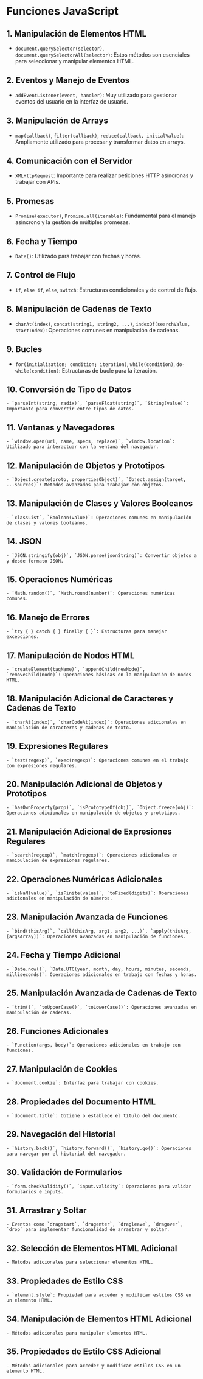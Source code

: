 # Funciones JavaScript

## 1. Manipulación de Elementos HTML
   - `document.querySelector(selector)`, `document.querySelectorAll(selector)`: Estos métodos son esenciales para seleccionar y manipular elementos HTML.

## 2. Eventos y Manejo de Eventos
   - `addEventListener(event, handler)`: Muy utilizado para gestionar eventos del usuario en la interfaz de usuario.

## 3. Manipulación de Arrays
   - `map(callback)`, `filter(callback)`, `reduce(callback, initialValue)`: Ampliamente utilizado para procesar y transformar datos en arrays.

## 4. Comunicación con el Servidor
   - `XMLHttpRequest`: Importante para realizar peticiones HTTP asíncronas y trabajar con APIs.

## 5. Promesas
   - `Promise(executor)`, `Promise.all(iterable)`: Fundamental para el manejo asíncrono y la gestión de múltiples promesas.

## 6. Fecha y Tiempo
   - `Date()`: Utilizado para trabajar con fechas y horas.

## 7. Control de Flujo
   - `if`, `else if`, `else`, `switch`: Estructuras condicionales y de control de flujo.

## 8. Manipulación de Cadenas de Texto
   - `charAt(index)`, `concat(string1, string2, ...)`, `indexOf(searchValue, startIndex)`: Operaciones comunes en manipulación de cadenas.

## 9. Bucles
   - `for(initialization; condition; iteration)`, `while(condition)`, `do-while(condition)`: Estructuras de bucle para la iteración.

## 10. Conversión de Tipo de Datos
    - `parseInt(string, radix)`, `parseFloat(string)`, `String(value)`: Importante para convertir entre tipos de datos.

## 11. Ventanas y Navegadores
    - `window.open(url, name, specs, replace)`, `window.location`: Utilizado para interactuar con la ventana del navegador.

## 12. Manipulación de Objetos y Prototipos
    - `Object.create(proto, propertiesObject)`, `Object.assign(target, ...sources)`: Métodos avanzados para trabajar con objetos.

## 13. Manipulación de Clases y Valores Booleanos
    - `classList`, `Boolean(value)`: Operaciones comunes en manipulación de clases y valores booleanos.

## 14. JSON
    - `JSON.stringify(obj)`, `JSON.parse(jsonString)`: Convertir objetos a y desde formato JSON.

## 15. Operaciones Numéricas
    - `Math.random()`, `Math.round(number)`: Operaciones numéricas comunes.

## 16. Manejo de Errores
    - `try { } catch { } finally { }`: Estructuras para manejar excepciones.

## 17. Manipulación de Nodos HTML
    - `createElement(tagName)`, `appendChild(newNode)`, `removeChild(node)`: Operaciones básicas en la manipulación de nodos HTML.

## 18. Manipulación Adicional de Caracteres y Cadenas de Texto
    - `charAt(index)`, `charCodeAt(index)`: Operaciones adicionales en manipulación de caracteres y cadenas de texto.

## 19. Expresiones Regulares
    - `test(regexp)`, `exec(regexp)`: Operaciones comunes en el trabajo con expresiones regulares.

## 20. Manipulación Adicional de Objetos y Prototipos
    - `hasOwnProperty(prop)`, `isPrototypeOf(obj)`, `Object.freeze(obj)`: Operaciones adicionales en manipulación de objetos y prototipos.

## 21. Manipulación Adicional de Expresiones Regulares
    - `search(regexp)`, `match(regexp)`: Operaciones adicionales en manipulación de expresiones regulares.

## 22. Operaciones Numéricas Adicionales
    - `isNaN(value)`, `isFinite(value)`, `toFixed(digits)`: Operaciones adicionales en manipulación de números.

## 23. Manipulación Avanzada de Funciones
    - `bind(thisArg)`, `call(thisArg, arg1, arg2, ...)`, `apply(thisArg, [argsArray])`: Operaciones avanzadas en manipulación de funciones.

## 24. Fecha y Tiempo Adicional
    - `Date.now()`, `Date.UTC(year, month, day, hours, minutes, seconds, milliseconds)`: Operaciones adicionales en trabajo con fechas y horas.

## 25. Manipulación Avanzada de Cadenas de Texto
    - `trim()`, `toUpperCase()`, `toLowerCase()`: Operaciones avanzadas en manipulación de cadenas.

## 26. Funciones Adicionales
    - `Function(args, body)`: Operaciones adicionales en trabajo con funciones.

## 27. Manipulación de Cookies
    - `document.cookie`: Interfaz para trabajar con cookies.

## 28. Propiedades del Documento HTML
    - `document.title`: Obtiene o establece el título del documento.

## 29. Navegación del Historial
    - `history.back()`, `history.forward()`, `history.go()`: Operaciones para navegar por el historial del navegador.

## 30. Validación de Formularios
    - `form.checkValidity()`, `input.validity`: Operaciones para validar formularios e inputs.

## 31. Arrastrar y Soltar
    - Eventos como `dragstart`, `dragenter`, `dragleave`, `dragover`, `drop` para implementar funcionalidad de arrastrar y soltar.

## 32. Selección de Elementos HTML Adicional
    - Métodos adicionales para seleccionar elementos HTML.

## 33. Propiedades de Estilo CSS
    - `element.style`: Propiedad para acceder y modificar estilos CSS en un elemento HTML.

## 34. Manipulación de Elementos HTML Adicional
    - Métodos adicionales para manipular elementos HTML.

## 35. Propiedades de Estilo CSS Adicional
    - Métodos adicionales para acceder y modificar estilos CSS en un elemento HTML.
